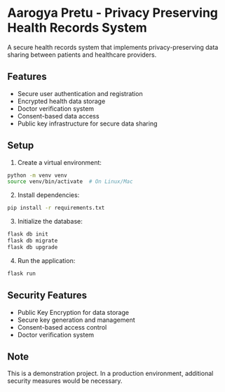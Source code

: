 # Aarogya Pretu - Privacy Preserving Health Records System

A secure health records system that implements privacy-preserving data sharing between patients and healthcare providers.

## Features
- Secure user authentication and registration
- Encrypted health data storage
- Doctor verification system
- Consent-based data access
- Public key infrastructure for secure data sharing

## Setup
1. Create a virtual environment:
```bash
python -m venv venv
source venv/bin/activate  # On Linux/Mac
```

2. Install dependencies:
```bash
pip install -r requirements.txt
```

3. Initialize the database:
```bash
flask db init
flask db migrate
flask db upgrade
```

4. Run the application:
```bash
flask run
```

## Security Features
- Public Key Encryption for data storage
- Secure key generation and management
- Consent-based access control
- Doctor verification system

## Note
This is a demonstration project. In a production environment, additional security measures would be necessary.
